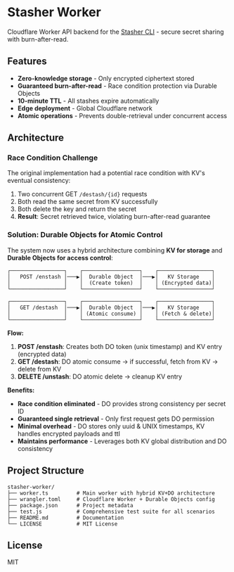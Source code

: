 # Stasher Worker

Cloudflare Worker API backend for the [Stasher CLI](https://github.com/stasher-cli/stasher) - secure secret sharing with burn-after-read.

## Features

- **Zero-knowledge storage** - Only encrypted ciphertext stored
- **Guaranteed burn-after-read** - Race condition protection via Durable Objects
- **10-minute TTL** - All stashes expire automatically
- **Edge deployment** - Global Cloudflare network
- **Atomic operations** - Prevents double-retrieval under concurrent access

## Architecture

### Race Condition Challenge

The original implementation had a potential race condition with KV's eventual consistency:

1. Two concurrent GET `/destash/{id}` requests
2. Both read the same secret from KV successfully  
3. Both delete the key and return the secret
4. **Result**: Secret retrieved twice, violating burn-after-read guarantee

### Solution: Durable Objects for Atomic Control

The system now uses a hybrid architecture combining **KV for storage** and **Durable Objects for access control**:

```
┌─────────────────┐    ┌──────────────────┐    ┌─────────────────┐
│   POST /enstash │───▶│  Durable Object  │───▶│   KV Storage    │
│                 │    │  (Create token)  │    │ (Encrypted data)│
└─────────────────┘    └──────────────────┘    └─────────────────┘

┌─────────────────┐    ┌──────────────────┐    ┌─────────────────┐
│   GET /destash  │───▶│  Durable Object  │───▶│   KV Storage    │
│                 │    │ (Atomic consume) │    │ (Fetch & delete)│
└─────────────────┘    └──────────────────┘    └─────────────────┘
```

**Flow:**
1. **POST /enstash**: Creates both DO token (unix timestamp) and KV entry (encrypted data)
2. **GET /destash**: DO atomic consume → if successful, fetch from KV → delete from KV
3. **DELETE /unstash**: DO atomic delete → cleanup KV entry

**Benefits:**
- **Race condition eliminated** - DO provides strong consistency per secret ID
- **Guaranteed single retrieval** - Only first request gets DO permission
- **Minimal overhead** - DO stores only uuid & UNIX timestamps, KV handles encrypted payloads and ttl
- **Maintains performance** - Leverages both KV global distribution and DO consistency

## Project Structure

```
stasher-worker/
├── worker.ts         # Main worker with hybrid KV+DO architecture
├── wrangler.toml     # Cloudflare Worker + Durable Objects config
├── package.json      # Project metadata
├── test.js           # Comprehensive test suite for all scenarios
├── README.md         # Documentation
└── LICENSE           # MIT License
```
## License

MIT
